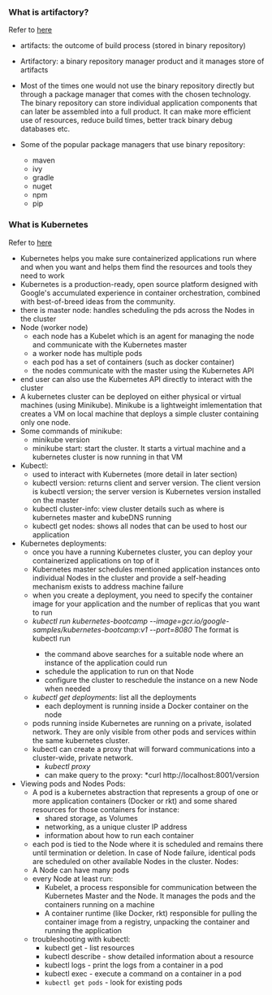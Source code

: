 ### What is artifactory?

  Refer to [here](https://devops.stackexchange.com/questions/1898/what-is-an-artifactory)
  
  - artifacts: the outcome of build process (stored in binary repository)
  - Artifactory: a binary repository manager product and it manages store of artifacts
  
  - Most of the times one would not use the binary repository directly but through a package manager that comes with the chosen technology. The binary repository can store individual application components that can later be assembled into a full product. It can make more efficient use of resources, reduce build times, better track binary debug databases etc.
  
  - Some of the popular package managers that use binary repository:
    - maven
    - ivy
    - gradle
    - nuget
    - npm
    - pip
  
 ### What is Kubernetes
 Refer to [here](https://kubernetes.io/docs/tutorials/kubernetes-basics/)
 
  - Kubernetes helps you make sure containerized applications run where and when you want and helps them find the resources and tools they need to work
  - Kubernetes is a production-ready, open source platform designed with Google's accumulated experience in container orchestration, combined with best-of-breed ideas from the community.
  - there is master node: handles scheduling the pds across the Nodes in the cluster
  - Node (worker node)
    - each node has a Kubelet which is an agent for managing the node and communicate with the Kubernetes master
    - a worker node has multiple pods
    - each pod has a set of containers (such as docker container)
    - the nodes communicate with the master using the Kubernetes API
  - end user can also use the Kubernetes API directly to interact with the cluster
  - A kubernetes cluster can be deployed on either physical or virtual machines (using Minikube). Minikube is a lightweight imlementation that creates a VM on local machine that deploys a simple cluster containing only one node.
  - Some commands of minikube:
    - minikube version
    - minikube start: start the cluster. It starts a virtual machine and a kubernetes cluster is now running in that VM
  - Kubectl:
    - used to interact with Kubernetes (more detail in later section)
    - kubectl version: returns client and server version. The client version is kubectl version; the server version is Kubernetes version installed on the master
    - kubectl cluster-info: view cluster details such as where is kubernetes master and kubeDNS running
    - kubectl get nodes: shows all nodes that can be used to host our application
  - Kubernetes deployments:
    - once you have a running Kubernetes cluster, you can deploy your containerized applications on top of it
    - Kubernetes master schedules mentioned application instances onto individual Nodes in the cluster and provide a self-heading mechanism exists to address machine failure
    - when you create a deployment, you need to specify the container image for your application and the number of replicas that you want to run
    - *kubectl run kubernetes-bootcamp --image=gcr.io/google-samples/kubernetes-bootcamp:v1 --port=8080*
      The format is kubectl run <deployment name> <app image location> <optional port>
        - the command above searches for a suitable node where an instance of the application could run
        - schedule the application to run on that Node
        - configure the cluster to reschedule the instance on a new Node when needed
    - *kubectl get deployments*: list all the deployments
      - each deployment is running inside a Docker container on the node
    - pods running inside Kubernetes are running on a private, isolated network. They are only visible from other pods and services within the same kubernetes cluster. 
    - kubectl can create a proxy that will forward communications into a cluster-wide, private network. 
      - *kubectl proxy*
      - can make query to the proxy: *curl http://localhost:8001/version
  - Viewing pods and Nodes
    Pods:
      - A pod is a kubernetes abstraction that represents a group of one or more application containers (Docker or rkt) and some shared resources for those containers for instance:
        - shared storage, as Volumes
        - networking, as a unique cluster IP address
        - information about how to run each container
      - each pod is tied to the Node where it is scheduled and remains there until termination or deletion. In case of Node failure, identical pods are scheduled on other available Nodes in the cluster.
    Nodes:
      - A Node can have many pods
      - every Node at least run:
        - Kubelet, a process responsible for communication between the Kubernetes Master and the Node. It manages the pods and the containers running on a machine
        - A container runtime (like Docker, rkt) responsible for pulling the container image from a registry, unpacking the container and running the application
      - troubleshooting with kubectl:
        - kubectl get - list resources
        - kubectl describe - show detailed information about a resource
        - kubectl logs - print the logs from a container in a pod
        - kubectl exec - execute a command on a container in a pod
        - ```kubectl get pods``` - look for existing pods
